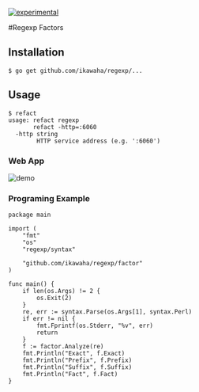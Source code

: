 [![experimental](http://badges.github.io/stability-badges/dist/experimental.svg)](http://github.com/badges/stability-badges)

#Regexp Factors

## Installation

```
$ go get github.com/ikawaha/regexp/...
```

## Usage

```
$ refact
usage: refact regexp
       refact -http=:6060
  -http string
        HTTP service address (e.g. ':6060')
```

### Web App

![demo](https://raw.githubusercontent.com/wiki/ikawaha/regexp/images/regexp_factors_demo.png)

### Programing Example

```
package main

import (
	"fmt"
	"os"
	"regexp/syntax"

	"github.com/ikawaha/regexp/factor"
)

func main() {
	if len(os.Args) != 2 {
		os.Exit(2)
	}
	re, err := syntax.Parse(os.Args[1], syntax.Perl)
	if err != nil {
		fmt.Fprintf(os.Stderr, "%v", err)
		return
	}
	f := factor.Analyze(re)
	fmt.Println("Exact", f.Exact)
	fmt.Println("Prefix", f.Prefix)
	fmt.Println("Suffix", f.Suffix)
	fmt.Println("Fact", f.Fact)
}
```

